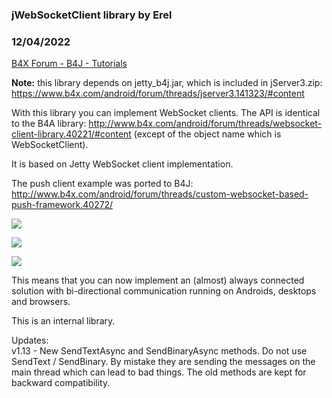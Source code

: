 ### jWebSocketClient library by Erel
### 12/04/2022
[B4X Forum - B4J - Tutorials](https://www.b4x.com/android/forum/threads/40985/)

**Note:** this library depends on jetty\_b4j.jar, which is included in jServer3.zip: <https://www.b4x.com/android/forum/threads/jserver3.141323/#content>  
  
With this library you can implement WebSocket clients. The API is identical to the B4A library: <http://www.b4x.com/android/forum/threads/websocket-client-library.40221/#content> (except of the object name which is WebSocketClient).  
  
It is based on Jetty WebSocket client implementation.  
  
The push client example was ported to B4J: <http://www.b4x.com/android/forum/threads/custom-websocket-based-push-framework.40272/>  
  
![](http://www.b4x.com/basic4android/images/SS-2014-05-14_12.44.33.png)  
  
![](http://www.b4x.com/basic4android/images/SS-2014-05-14_12.47.54.png)  
  
![](https://www.b4x.com/android/forum/attachments/24996)  
  
This means that you can now implement an (almost) always connected solution with bi-directional communication running on Androids, desktops and browsers.  
  
This is an internal library.  
  
Updates:  
v1.13 - New SendTextAsync and SendBinaryAsync methods. Do not use SendText / SendBinary. By mistake they are sending the messages on the main thread which can lead to bad things. The old methods are kept for backward compatibility.